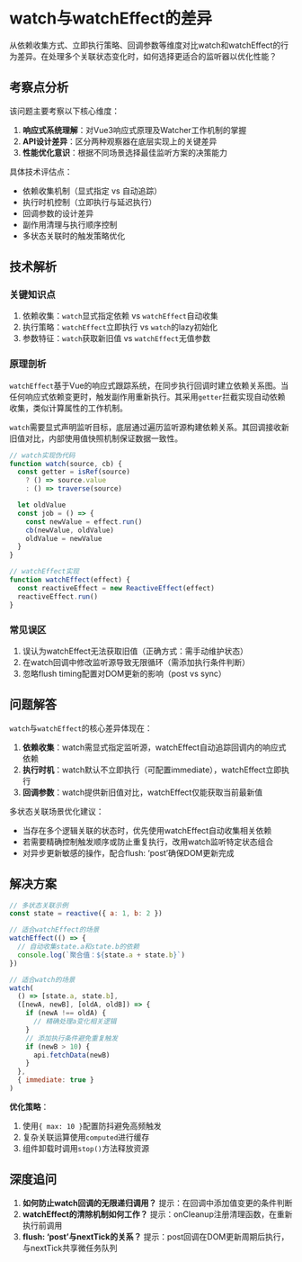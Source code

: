 # watch与watchEffect的差异

从依赖收集方式、立即执行策略、回调参数等维度对比watch和watchEffect的行为差异。在处理多个关联状态变化时，如何选择更适合的监听器以优化性能？

## 考察点分析 

该问题主要考察以下核心维度：

1. **响应式系统理解**：对Vue3响应式原理及Watcher工作机制的掌握
2. **API设计差异**：区分两种观察器在底层实现上的关键差异
3. **性能优化意识**：根据不同场景选择最佳监听方案的决策能力

具体技术评估点：

- 依赖收集机制（显式指定 vs 自动追踪）
- 执行时机控制（立即执行与延迟执行）
- 回调参数的设计差异
- 副作用清理与执行顺序控制
- 多状态关联时的触发策略优化

## 技术解析 

### 关键知识点 

1. 依赖收集：`watch`显式指定依赖 vs `watchEffect`自动收集
2. 执行策略：`watchEffect`立即执行 vs `watch`的lazy初始化
3. 参数特征：`watch`获取新旧值 vs `watchEffect`无值参数

### 原理剖析 

`watchEffect`基于Vue的响应式跟踪系统，在同步执行回调时建立依赖关系图。当任何响应式依赖变更时，触发副作用重新执行。其采用`getter`拦截实现自动依赖收集，类似计算属性的工作机制。

`watch`需要显式声明监听目标，底层通过遍历监听源构建依赖关系。其回调接收新旧值对比，内部使用值快照机制保证数据一致性。

```javascript
// watch实现伪代码
function watch(source, cb) {
  const getter = isRef(source)
    ? () => source.value
    : () => traverse(source)

  let oldValue
  const job = () => {
    const newValue = effect.run()
    cb(newValue, oldValue)
    oldValue = newValue
  }
}

// watchEffect实现
function watchEffect(effect) {
  const reactiveEffect = new ReactiveEffect(effect)
  reactiveEffect.run()
}
```

### 常见误区 

1. 误认为watchEffect无法获取旧值（正确方式：需手动维护状态）
2. 在watch回调中修改监听源导致无限循环（需添加执行条件判断）
3. 忽略flush timing配置对DOM更新的影响（post vs sync）

## 问题解答 

`watch`与`watchEffect`的核心差异体现在：

1. **依赖收集**：watch需显式指定监听源，watchEffect自动追踪回调内的响应式依赖
2. **执行时机**：watch默认不立即执行（可配置immediate），watchEffect立即执行
3. **回调参数**：watch提供新旧值对比，watchEffect仅能获取当前最新值

多状态关联场景优化建议：

- 当存在多个逻辑关联的状态时，优先使用watchEffect自动收集相关依赖
- 若需要精确控制触发顺序或防止重复执行，改用watch监听特定状态组合
- 对异步更新敏感的操作，配合flush: ‘post’确保DOM更新完成

## 解决方案 

```javascript
// 多状态关联示例
const state = reactive({ a: 1, b: 2 })

// 适合watchEffect的场景
watchEffect(() => {
  // 自动收集state.a和state.b的依赖
  console.log(`聚合值：${state.a + state.b}`)
})

// 适合watch的场景
watch(
  () => [state.a, state.b],
  ([newA, newB], [oldA, oldB]) => {
    if (newA !== oldA) {
      // 精确处理a变化相关逻辑
    }
    // 添加执行条件避免重复触发
    if (newB > 10) {
      api.fetchData(newB)
    }
  },
  { immediate: true }
)
```

**优化策略**：

1. 使用`{ max: 10 }`配置防抖避免高频触发
2. 复杂关联运算使用`computed`进行缓存
3. 组件卸载时调用`stop()`方法释放资源

## 深度追问 

1. **如何防止watch回调的无限递归调用？** 提示：在回调中添加值变更的条件判断
2. **watchEffect的清除机制如何工作？** 提示：onCleanup注册清理函数，在重新执行前调用
3. **flush: ‘post’与nextTick的关系？** 提示：post回调在DOM更新周期后执行，与nextTick共享微任务队列